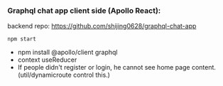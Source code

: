 ### Graphql chat app client side (Apollo React):

backend repo: https://github.com/shijing0628/graphql-chat-app



```
npm start
```

- npm install @apollo/client graphql
- context useReducer
- If people didn't register or login, he cannot see home page content. (util/dynamicroute control this.)

